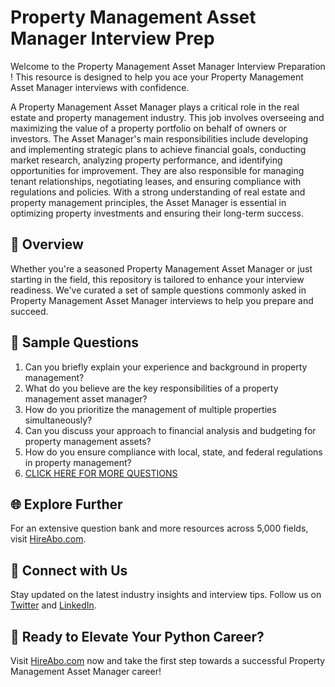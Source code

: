 # Property Management Asset Manager Interview Prep

Welcome to the Property Management Asset Manager Interview Preparation ! This resource is designed to help you ace your Property Management Asset Manager interviews with confidence.

A Property Management Asset Manager plays a critical role in the real estate and property management industry. This job involves overseeing and maximizing the value of a property portfolio on behalf of owners or investors. The Asset Manager's main responsibilities include developing and implementing strategic plans to achieve financial goals, conducting market research, analyzing property performance, and identifying opportunities for improvement. They are also responsible for managing tenant relationships, negotiating leases, and ensuring compliance with regulations and policies. With a strong understanding of real estate and property management principles, the Asset Manager is essential in optimizing property investments and ensuring their long-term success.

## 🚀 Overview

Whether you're a seasoned Property Management Asset Manager or just starting in the field, this repository is tailored to enhance your interview readiness. We've curated a set of sample questions commonly asked in Property Management Asset Manager interviews to help you prepare and succeed.

## 📝 Sample Questions

1. Can you briefly explain your experience and background in property management?
2. What do you believe are the key responsibilities of a property management asset manager?
3. How do you prioritize the management of multiple properties simultaneously?
4. Can you discuss your approach to financial analysis and budgeting for property management assets?
5. How do you ensure compliance with local, state, and federal regulations in property management?
6. [CLICK HERE FOR MORE QUESTIONS](https://hireabo.com/job/21_1_18/Property%20Management%20Asset%20Manager)

## 🌐 Explore Further

For an extensive question bank and more resources across 5,000 fields, visit [HireAbo.com](https://www.hireabo.com).

## 📱 Connect with Us

Stay updated on the latest industry insights and interview tips. Follow us on [Twitter](https://twitter.com/hireabo) and [LinkedIn](https://www.linkedin.com/in/hire-abo-3609972a8/).

## 🚀 Ready to Elevate Your Python Career?

Visit [HireAbo.com](https://www.hireabo.com) now and take the first step towards a successful Property Management Asset Manager career!